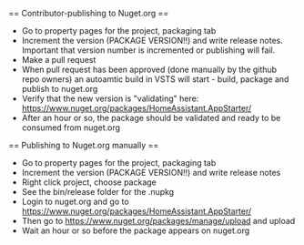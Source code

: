 ﻿== Contributor-publishing to Nuget.org ==

* Go to property pages for the project, packaging tab
* Increment the version (PACKAGE VERSION!!) and write release notes. Important that version number is incremented or publishing will fail.
* Make a pull request
* When pull request has been approved (done manually by the github repo owners) an autoamtic build in VSTS will start - build, package and publish to nuget.org
* Verify that the new version is "validating" here: https://www.nuget.org/packages/HomeAssistant.AppStarter/
* After an hour or so, the package should be validated and ready to be consumed from nuget.org

== Publishing to Nuget.org manually ==

* Go to property pages for the project, packaging tab
* Increment the version (PACKAGE VERSION!!) and write release notes
* Right click project, choose package
* See the bin/release folder for the .nupkg
* Login to nuget.org and go to https://www.nuget.org/packages/HomeAssistant.AppStarter/
* Then go to https://www.nuget.org/packages/manage/upload and upload
* Wait an hour or so before the package appears on nuget.org